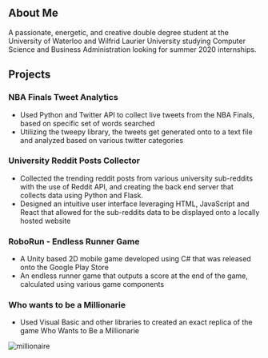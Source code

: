 ## About Me

A passionate, energetic, and creative double degree student at the University of Waterloo and Wilfrid Laurier University studying Computer Science and Business Administration looking for summer 2020 internships.

## Projects

### NBA Finals Tweet Analytics

- Used Python and Twitter API to collect live tweets from the NBA Finals, based on specific set of words searched
- Utilizing the tweepy library, the tweets get generated onto to a text file and analyzed based on various twitter categories


### University Reddit Posts Collector

- Collected the trending reddit posts from various university sub-reddits with the use of Reddit API, and creating the back end server that   collects data using Python and Flask.
- Designed an intuitive user interface leveraging HTML, JavaScript and React that allowed for the sub-reddits data to be displayed   onto a   locally hosted website



### RoboRun - Endless Runner Game

- A Unity based 2D mobile game developed using C\# that was released onto the Google Play Store
- An endless runner game that outputs a score at the end of the game, calculated using various game components

### Who wants to be a Millionarie

- Used Visual Basic and other libraries to created an exact replica of the game Who Wants to Be a Millionarie

![millionaire](https://www.google.com/url?sa=i&source=images&cd=&cad=rja&uact=8&ved=2ahUKEwi1jpDHw5XnAhWOZ80KHc4XD2QQjRx6BAgBEAQ&url=http%3A%2F%2Fcyberspaceandtime.com%2FEttK-X-pAgk.video%2Brelated&psig=AOvVaw2B4DILKmyoct1YhfetWgh4&ust=1579724725429935)

